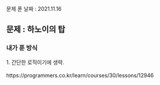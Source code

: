 문제 푼 날짜 : 2021.11.16

<h2>문제 : 하노이의 탑</h2>

<h3>내가 푼 방식</h3>
<div>1. 간단한 로직이기에 생략.</div>

<br>
https://programmers.co.kr/learn/courses/30/lessons/12946
